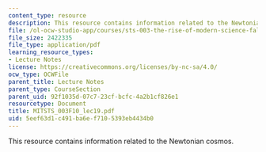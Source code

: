 ```yaml
---
content_type: resource
description: This resource contains information related to the Newtonian cosmos.
file: /ol-ocw-studio-app/courses/sts-003-the-rise-of-modern-science-fall-2010/5eef63d1c491ba6ef7105393eb4434b0_MITSTS_003F10_lec19.pdf
file_size: 2422335
file_type: application/pdf
learning_resource_types:
- Lecture Notes
license: https://creativecommons.org/licenses/by-nc-sa/4.0/
ocw_type: OCWFile
parent_title: Lecture Notes
parent_type: CourseSection
parent_uid: 92f1035d-07c7-23cf-bcfc-4a2b1cf826e1
resourcetype: Document
title: MITSTS_003F10_lec19.pdf
uid: 5eef63d1-c491-ba6e-f710-5393eb4434b0
---
```

This resource contains information related to the Newtonian cosmos.